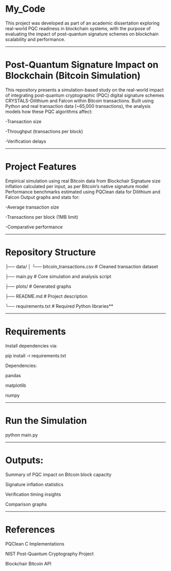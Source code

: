 # My_Code
This project was developed as part of an academic dissertation exploring real-world PQC readiness in blockchain systems, with the purpose of evaluating the impact of post-quantum signature schemes on blockchain scalability and performance.


-----------------------------------------------------------------


# Post-Quantum Signature Impact on Blockchain (Bitcoin Simulation)
This repository presents a simulation-based study on the real-world impact of integrating post-quantum cryptographic (PQC) digital signature schemes CRYSTALS-Dilithium and Falcon within Bitcoin transactions.
Built using Python and real transaction data (~65,000 transactions), the analysis models how these PQC algorithms affect:

-Transaction size 

-Throughput (transactions per block)

-Verification delays


-----------------------------------------------------------------

# Project Features

Empirical simulation using real Bitcoin data from Blockchair
Signature size inflation calculated per input, as per Bitcoin’s native signature model
Performance benchmarks estimated using PQClean
data for Dilithium and Falcon
Output graphs and stats for:

-Average transaction size

-Transactions per block (1MB limit)

-Comparative performance



-----------------------------------------------------------------
# Repository Structure

├── data/
│ └── bitcoin_transactions.csv # Cleaned transaction dataset

├── main.py # Core simulation and analysis script

├── plots/ # Generated graphs

├── README.md # Project description

└── requirements.txt # Required Python libraries**



-----------------------------------------------------------------

# Requirements
Install dependencies via:

pip install -r requirements.txt


Dependencies:

pandas

matplotlib

numpy

-----------------------------------------------------------------


# Run the Simulation
python main.py

-----------------------------------------------------------------


# Outputs:
Summary of PQC impact on Bitcoin block capacity

Signature inflation statistics

Verification timing insights

Comparison graphs

-----------------------------------------------------------------

# References

PQClean C Implementations

NIST Post-Quantum Cryptography Project

Blockchair Bitcoin API

